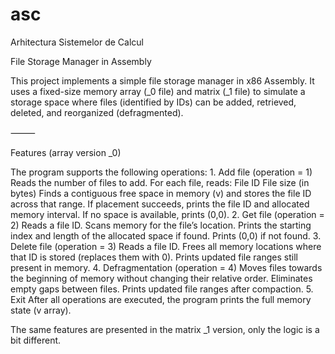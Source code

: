 # asc
Arhitectura Sistemelor de Calcul

File Storage Manager in Assembly

This project implements a simple file storage manager in x86 Assembly.
It uses a fixed-size memory array (_0 file) and matrix (_1 file) to simulate a storage space where files (identified by IDs) can be added, retrieved, deleted, and reorganized (defragmented).

⸻

Features (array version _0)

The program supports the following operations:
	1.	Add file (operation = 1)
Reads the number of files to add.
For each file, reads:
File ID
File size (in bytes)
Finds a contiguous free space in memory (v) and stores the file ID across that range.
If placement succeeds, prints the file ID and allocated memory interval.
If no space is available, prints (0,0).
	2.	Get file (operation = 2)
Reads a file ID.
Scans memory for the file’s location.
Prints the starting index and length of the allocated space if found.
Prints (0,0) if not found.
	3.	Delete file (operation = 3)
Reads a file ID.
Frees all memory locations where that ID is stored (replaces them with 0).
Prints updated file ranges still present in memory.
	4.	Defragmentation (operation = 4)
Moves files towards the beginning of memory without changing their relative order.
Eliminates empty gaps between files.
Prints updated file ranges after compaction.
	5.	Exit
After all operations are executed, the program prints the full memory state (v array).

The same features are presented in the matrix _1 version, only the logic is a bit different.
